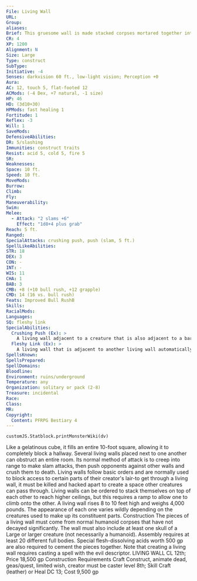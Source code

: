 ```yaml
---
File: Living Wall
URL: 
Group: 
aliases: 
Brief: This gruesome wall is made stacked corpses mortared together into an unyielding mass of grasping limbs, topped with a dragon skull.
CR: 4
XP: 1200
Alignment: N
Size: Large
Type: construct
SubType: 
Initiative: -4
Senses: darkvision 60 ft., low-light vision; Perception +0
Aura: 
AC: 12, touch 5, flat-footed 12
ACMods: (-4 Dex, +7 natural, -1 size)
HP: 46
HD: (3d10+30)
HPMods: fast healing 1
Fortitude: 1
Reflex: -3
Will: 1
SaveMods: 
DefensiveAbilities: 
DR: 5/slashing
Immunities: construct traits
Resist: acid 5, cold 5, fire 5
SR: 
Weaknesses: 
Space: 10 ft.
Speed: 10 ft.
MoveMods: 
Burrow: 
Climb: 
Fly: 
Maneuverability: 
Swim: 
Melee: 
  - Attack: "2 slams +6"
    Effect: "1d8+4 plus grab"
Reach: 5 ft.
Ranged: 
SpecialAttacks: crushing push, push (slam, 5 ft.)
SpellLikeAbilities: 
STR: 18
DEX: 3
CON: -
INT: -
WIS: 11
CHA: 1
BAB: 3
CMB: +8 (+10 bull rush, +12 grapple)
CMD: 14 (16 vs. bull rush)
Feats: Improved Bull RushB
Skills: 
RacialMods: 
Languages: 
SQ: fleshy link
SpecialAbilities:
  Crushing Push (Ex): >
    A living wall adjacent to a creature that is also adjacent to a barrier (such as a dungeon wall, gate, or another living wall) can spend a standard action to crush that creature against the barrier, dealing 1d8+6 points of damage. If the living wall is grappling the target, as part of this attack it can attempt a free combat maneuver check to pin the target.
  Fleshy Link (Ex): >
    A living wall that is adjacent to another living wall automatically links with it, forming an impassible solid barrier. Linked living walls coordinate their attacks and move as one creature. Any linked wall can unlink itself as a free action. Any damage to one linked living wall is divided evenly among all linked living walls (for example, if three walls are linked and one takes 15 points of damage, each wall instead takes 5 points of damage). Two or three linked living walls count as a Huge creature for the purpose of effects affected or limited by size (such as bull rush), four or five count as Gargantuan, and six or more count as Colossal. A living wall is a construct built out of the bodies of many creatures and mortared together with liquefied f lesh.
SpellsKnown: 
SpellsPrepared: 
SpellDomains: 
Bloodline: 
Environment: ruins/underground
Temperature: any
Organization: solitary or pack (2-8)
Treasure: incidental
Race: 
Class: 
MR: 
Copyright:
  Content: PFRPG Bestiary 4
---
```

```dataviewjs
customJS.Statblock.printMonsterWiki(dv)
```
Like a gelatinous cube, it fills an entire 10-foot square, allowing it to completely block a hallway. Several living walls placed next to one another can obstruct an entire room. Its normal method of attack is to creep into range to make slam attacks, then push opponents against other walls and crush them to death. Living walls follow basic orders and are normally used to block access to certain parts of their creator's lair-to get through a living wall, it must be killed and hacked apart to create a space other creatures can pass through. Living walls can be ordered to stack themselves on top of each other to reach higher ceilings, but this requires a ramp to allow one to climb onto the other. A living wall rises 8 to 10 feet high and weighs 4,000 pounds. The appearance of each one varies wildly depending on the creatures used to make up its constituent parts. Construction  The pieces of a living wall must come from normal humanoid corpses that have not decayed significantly. The wall must also include at least one skull of a Large or larger creature (not necessarily a humanoid). Assembly requires at least 20 different full bodies. Special flesh-dissolving acids worth 500 gp are also required to cement the pieces together. Note that creating a living wall requires casting a spell with the evil descriptor.  LIVING WALL  CL 12th; Price 18,500 gp  Construction  Requirements Craft Construct, animate dead, geas/quest, limited wish, creator must be caster level 8th; Skill Craft (leather) or Heal DC 13; Cost 9,500 gp
